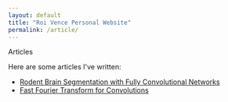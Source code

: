 ```yaml
---
layout: default
title: "Roi Vence Personal Website"
permalink: /article/
---
```


<main role="main" class="container-sm" style="max-width: 1080px">
    <div class="row">
        <div class="col">
            <p class="h4 section-title" style="clear: right">Articles</p>
            <div>
                <p>
                    Here are some articles I've written:
                </p>
                <ul>
                    <li><a href="articles/idis.html">Rodent Brain Segmentation with Fully Convolutional Networks</a></li>
                    <li><a href="articles/fft.html">Fast Fourier Transform for Convolutions</a></li>
                </ul>
            </div>
        </div>
</main>
